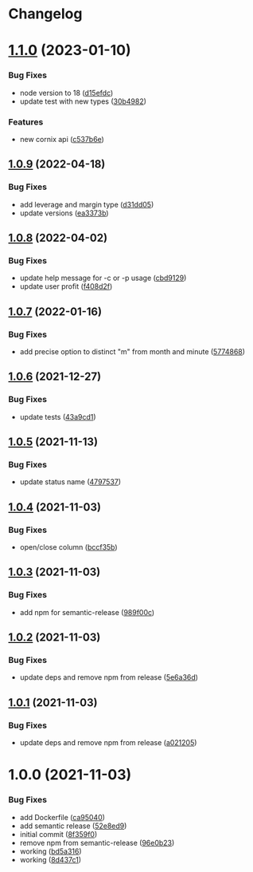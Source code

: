 # Changelog

# [1.1.0](https://github.com/d0whc3r/cornix-audit-trades/compare/v1.0.9...v1.1.0) (2023-01-10)


### Bug Fixes

* node version to 18 ([d15efdc](https://github.com/d0whc3r/cornix-audit-trades/commit/d15efdc16059220cd923596c23007125d31628ce))
* update test with new types ([30b4982](https://github.com/d0whc3r/cornix-audit-trades/commit/30b498233e48a23afa8983adebcaa29ac1c4b50b))


### Features

* new cornix api ([c537b6e](https://github.com/d0whc3r/cornix-audit-trades/commit/c537b6e462fa24e58b72375afc3b054f9778063c))

## [1.0.9](https://github.com/d0whc3r/cornix-audit-trades/compare/v1.0.8...v1.0.9) (2022-04-18)


### Bug Fixes

* add leverage and margin type ([d31dd05](https://github.com/d0whc3r/cornix-audit-trades/commit/d31dd05fa1227c85022b2042f78b2cbf925dceb4))
* update versions ([ea3373b](https://github.com/d0whc3r/cornix-audit-trades/commit/ea3373b0279ac2ea2a57153f10e6f2ae9ac84088))

## [1.0.8](https://github.com/d0whc3r/cornix-audit-trades/compare/v1.0.7...v1.0.8) (2022-04-02)


### Bug Fixes

* update help message for -c or -p usage ([cbd9129](https://github.com/d0whc3r/cornix-audit-trades/commit/cbd912984e5ac2bc455bb7c8512b37d36277dbae))
* update user profit ([f408d2f](https://github.com/d0whc3r/cornix-audit-trades/commit/f408d2ffe7870fb1a89121b13702d95078b27b2c))

## [1.0.7](https://github.com/d0whc3r/cornix-audit-trades/compare/v1.0.6...v1.0.7) (2022-01-16)


### Bug Fixes

* add precise option to distinct "m" from month and minute ([5774868](https://github.com/d0whc3r/cornix-audit-trades/commit/57748683c7120aef6d5434f0ba93e171c8872702))

## [1.0.6](https://github.com/d0whc3r/cornix-audit-trades/compare/v1.0.5...v1.0.6) (2021-12-27)


### Bug Fixes

* update tests ([43a9cd1](https://github.com/d0whc3r/cornix-audit-trades/commit/43a9cd1382628509ebc880c8f62deacb3851443e))

## [1.0.5](https://github.com/d0whc3r/cornix-audit-trades/compare/v1.0.4...v1.0.5) (2021-11-13)


### Bug Fixes

* update status name ([4797537](https://github.com/d0whc3r/cornix-audit-trades/commit/4797537be1825824bbd4358fc5a4c719d4eb7265))

## [1.0.4](https://github.com/d0whc3r/cornix-audit-trades/compare/v1.0.3...v1.0.4) (2021-11-03)


### Bug Fixes

* open/close column ([bccf35b](https://github.com/d0whc3r/cornix-audit-trades/commit/bccf35bfdf698dff4cced8b8e8ae11ccb649ada9))

## [1.0.3](https://github.com/d0whc3r/cornix-audit-trades/compare/v1.0.2...v1.0.3) (2021-11-03)


### Bug Fixes

* add npm for semantic-release ([989f00c](https://github.com/d0whc3r/cornix-audit-trades/commit/989f00cbe817cb1a23b27184f5205130908ec1af))

## [1.0.2](https://github.com/d0whc3r/cornix-audit-trades/compare/v1.0.1...v1.0.2) (2021-11-03)


### Bug Fixes

* update deps and remove npm from release ([5e6a36d](https://github.com/d0whc3r/cornix-audit-trades/commit/5e6a36d49137f23ed6bbfa4c2ef2710493477fdf))

## [1.0.1](https://github.com/d0whc3r/audit-trades/compare/v1.0.0...v1.0.1) (2021-11-03)


### Bug Fixes

* update deps and remove npm from release ([a021205](https://github.com/d0whc3r/audit-trades/commit/a021205ce0369875ea1279a46c126e4957e9c3f5))

# 1.0.0 (2021-11-03)


### Bug Fixes

* add Dockerfile ([ca95040](https://github.com/d0whc3r/audit-trades/commit/ca950408eca5392000fd0082eb10f1266f94f0eb))
* add semantic release ([52e8ed9](https://github.com/d0whc3r/audit-trades/commit/52e8ed92de0c25aa4652ebe7169b7cef19d6f001))
* initial commit ([8f359f0](https://github.com/d0whc3r/audit-trades/commit/8f359f0092095356c5663f48fbfb1f9c32c143ec))
* remove npm from semantic-release ([96e0b23](https://github.com/d0whc3r/audit-trades/commit/96e0b230747859edbf59eb4f63afee535443eb07))
* working ([bd5a316](https://github.com/d0whc3r/audit-trades/commit/bd5a3164b27f7a031978d2dd152b01ee845f096e))
* working ([8d437c1](https://github.com/d0whc3r/audit-trades/commit/8d437c10d81dca3d61c9fb6e8cb237a1b441ef37))
